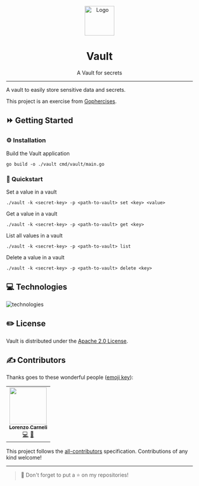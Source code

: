 <p align="center">
    <a href="https://github.com/lcarneli/go-playground">
    <img src="https://cdn.svgporn.com/logos/gopher.svg" width="80" alt="Logo" /></a>
</p>

<h1 align="center">Vault</h1>

<p align="center">A Vault for secrets</p>

---

A vault to easily store sensitive data and secrets.

This project is an exercise from [Gophercises](https://gophercises.com).

## ⏩ Getting Started

### ⚙️ Installation

Build the Vault application
```shell
go build -o ./vault cmd/vault/main.go
```

### 🏁 Quickstart

Set a value in a vault
```shell
./vault -k <secret-key> -p <path-to-vault> set <key> <value>
```

Get a value in a vault
```shell
./vault -k <secret-key> -p <path-to-vault> get <key>
```

List all values in a vault
```shell
./vault -k <secret-key> -p <path-to-vault> list
```

Delete a value in a vault
```shell
./vault -k <secret-key> -p <path-to-vault> delete <key>
```

## 💻 Technologies

<img src="https://skillicons.dev/icons?i=go" alt="technologies" />

## ✏️ License

Vault is distributed under the [Apache 2.0 License](../LICENSE).

## ✍️ Contributors

Thanks goes to these wonderful people ([emoji key](https://allcontributors.org/docs/en/emoji-key)):

<!-- ALL-CONTRIBUTORS-LIST:START - Do not remove or modify this section -->
<!-- prettier-ignore-start -->
<!-- markdownlint-disable -->

<table>
  <tr>
    <td align="center"><a href="https://github.com/lcarneli"><img src="https://avatars.githubusercontent.com/u/25481821?v=4" width="100px;" alt=""/><br /><sub><b>Lorenzo Carneli</b></sub></a><br /><a href="https://github.com/lcarneli/go-playground/commits?author=lcarneli" title="Code">💻</a> <a href="#" title="Ideas">🤔</a></td>
  </tr>
</table>

<!-- markdownlint-restore -->
<!-- prettier-ignore-end -->
<!-- ALL-CONTRIBUTORS-LIST:END -->

This project follows the [all-contributors](https://github.com/all-contributors/all-contributors) specification. Contributions of any kind welcome!

---

> 🚀 Don't forget to put a ⭐️ on my repositories!